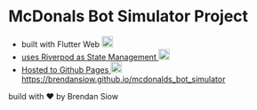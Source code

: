 # McDonals Bot Simulator Project
- built with Flutter Web <a href="https://flutter.dev" target="_blank" rel="noreferrer"> <img src="https://www.vectorlogo.zone/logos/flutterio/flutterio-icon.svg" alt="flutter" width="20" height="20"/>
- uses Riverpod as State Management <a href="https://riverpod.dev/" target="_blank" rel="noreferrer"> <img src="https://user-images.githubusercontent.com/20613633/228003838-ba206ace-073e-4de0-81bb-f099194bbb69.png" alt="flutter" width="20" height="20"/>
- Hosted to Github Pages <a href="https://riverpod.dev/" target="_blank" rel="noreferrer"> <img src="https://user-images.githubusercontent.com/20613633/228005271-e95744cd-fa3f-4002-ad0a-3076bf011403.png" alt="flutter" width="20" height="20"/> https://brendansiow.github.io/mcdonalds_bot_simulator


build with ❤️ by Brendan Siow
